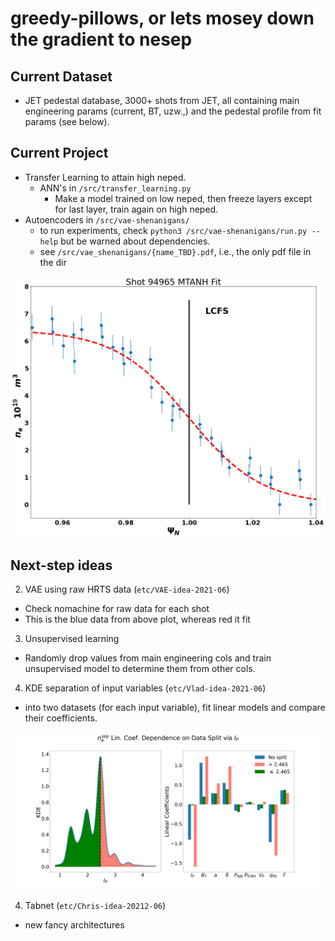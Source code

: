 # greedy-pillows, or lets mosey down the gradient to nesep

## Current Dataset
- JET pedestal database, 3000+ shots from JET, all containing main engineering params (current, BT, uzw.,) and the pedestal profile from fit params (see below).

## Current Project
- Transfer Learning to attain high neped.
  - ANN's in `/src/transfer_learning.py`
    - Make a model trained on low neped, then freeze layers except for last layer, train again on high neped. 
- Autoencoders in `/src/vae-shenanigans/`
	- to run experiments, check `python3 /src/vae-shenanigans/run.py --help` but be warned about dependencies.
	- see `/src/vae_shenanigans/{name_TBD}.pdf`, i.e., the only pdf file in the dir

![Raw HRTS vs MTANH Fit](https://github.com/fusionby2030/greedy-pillows/blob/master/doc/images/MTANH_fit_21.png)


## Next-step ideas
2. VAE using raw HRTS data (`etc/VAE-idea-2021-06`)
  - Check nomachine for raw data for each shot
  - This is the blue data from above plot, whereas red it fit
3. Unsupervised learning
  - Randomly drop values from main engineering cols and train unsupervised model to determine them from other cols.
4. KDE separation of input variables (`etc/Vlad-idea-2021-06`)
  - into two datasets (for each input variable), fit linear models and compare their coefficients.

![initial KDE results ](https://github.com/fusionby2030/greedy-pillows/blob/master/src/out/splits/KDE_vs_COEF-%24I_P%24.png)

4. Tabnet (`etc/Chris-idea-20212-06`)
  - new fancy architectures
